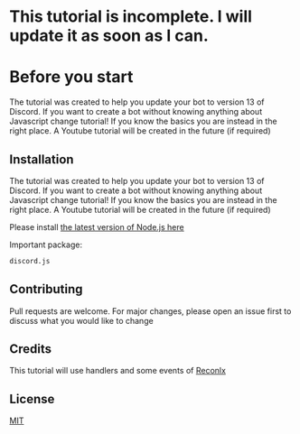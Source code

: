# This tutorial is incomplete. I will update it as soon as I can.

# Before you start

The tutorial was created to help you update your bot to version 13 of Discord. If you want to create a bot without knowing anything about Javascript change tutorial! If you know the basics you are instead in the right place. A Youtube tutorial will be created in the future (if required)

## Installation

The tutorial was created to help you update your bot to version 13 of Discord. If you want to create a bot without knowing anything about Javascript change tutorial! If you know the basics you are instead in the right place. A Youtube tutorial will be created in the future (if required)

Please install [the latest version of Node.js here](https://nodejs.org)

Important package:
```bash
discord.js
```

## Contributing
Pull requests are welcome. For major changes, please open an issue first to discuss what you would like to change

## Credits

This tutorial will use handlers and some events of [Reconlx](https://github.com/reconlx)

## License
[MIT](https://choosealicense.com/licenses/mit/)
